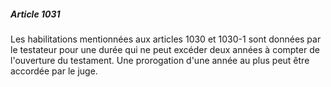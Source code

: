 ##### Article 1031

Les habilitations mentionnées aux articles 1030 et 1030-1 sont données par le testateur pour une durée qui ne peut excéder deux années à compter de l'ouverture du testament. Une prorogation d'une année au plus peut être accordée par le juge.

